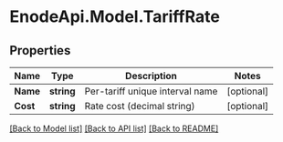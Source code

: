 # EnodeApi.Model.TariffRate

## Properties

Name | Type | Description | Notes
------------ | ------------- | ------------- | -------------
**Name** | **string** | Per-tariff unique interval name | [optional] 
**Cost** | **string** | Rate cost (decimal string) | [optional] 

[[Back to Model list]](../README.md#documentation-for-models) [[Back to API list]](../README.md#documentation-for-api-endpoints) [[Back to README]](../README.md)

